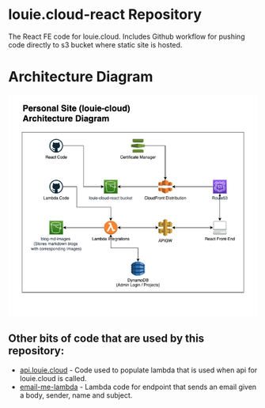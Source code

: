 # louie.cloud-react Repository
The React FE code for louie.cloud. Includes Github workflow for pushing code directly to s3 bucket where static site is hosted.

# Architecture Diagram
![Architecture Diagram](images/Louie-Cloud-AD.png)

## Other bits of code that are used by this repository:
- [api.louie.cloud](https://github.com/leormston/api.louie.cloud) - Code used to populate lambda that is used when api for louie.cloud is called.
- [email-me-lambda](https://github.com/leormston/email-me-lambda) - Lambda code for endpoint that sends an email given a body, sender, name and subject.